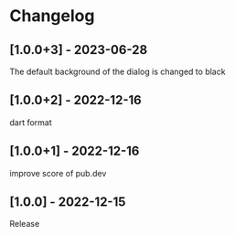 # Changelog

## [1.0.0+3] - 2023-06-28
The default background of the dialog is changed to black

## [1.0.0+2] - 2022-12-16
dart format

## [1.0.0+1] - 2022-12-16
improve score of pub.dev

## [1.0.0] - 2022-12-15
Release